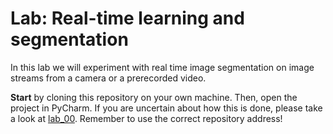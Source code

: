 # Lab: Real-time learning and segmentation
In this lab we will experiment with real time image segmentation on image streams from a camera or a prerecorded video.

**Start** by cloning this repository on your own machine. 
Then, open the project in PyCharm.
If you are uncertain about how this is done, please take a look at [lab_00](https://github.com/tek5030/lab_00/blob/master/py/lab-guide/1-open-project-in-pycharm.md).
Remember to use the correct repository address!
